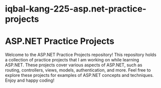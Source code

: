 # iqbal-kang-225-asp.net-practice-projects

# ASP.NET Practice Projects

Welcome to the ASP.NET Practice Projects repository! This repository holds a collection of practice projects that I am working on while learning ASP.NET. These projects cover various aspects of ASP.NET, such as routing, controllers, views, models, authentication, and more. Feel free to explore these projects for examples of ASP.NET concepts and techniques. Enjoy and happy coding!
